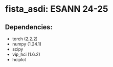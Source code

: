 # fista_asdi: ESANN 24-25

## Dependencies: 
- torch (2.2.2)
- numpy (1.24.1)
- scipy
- vip_hci (1.6.2)
- hciplot
